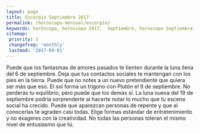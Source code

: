 ```yaml
---
layout: page
title: Escorpio Septiembre 2017 
permalink: /horoscopo-mensual/escorpio/
keywords: horóscopo, horóscopo 2017,  Septiembre, horoscopo Septiembre,horóscopo esperanza gracia, horoscop, horóscopos gratis, horoscopo escorpio, horoscopo escorpio 2017, Tarot, Astrologia, Zodíaco, escorpio, horoscopo gratis, horoscopo del mes 
sitemap:
 priority: 1
 changefreq: 'monthly'
 lastmod: '2017-09-01'
---
```


 Puede que los fantasmas de amores pasados te tienten durante la luna llena del 6 de septiembre. Deja que tus contactos sociales te mantengan con los pies en la tierra. Puede que no notes a un nuevo pretendiente que quiera ser más que eso. El sol forma un trígono con Plutón el 9 de septiembre. No perderás tu equilibrio, pero puede que los demás sí. La luna nueva del 19 de septiembre podría sorprenderte al hacerte notar lo mucho que tu escena social ha crecido. Puede que aparezcan personas de repente y que al conocerlas te agraden casi todas. Elige formas estándar de entretenimiento y no exageres con la creatividad. No todas las personas toleran el mismo nivel de entusiasmo que tú. 
